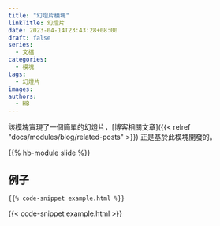 ```yaml
---
title: "幻燈片模塊"
linkTitle: 幻燈片
date: 2023-04-14T23:43:28+08:00
draft: false
series:
  - 文檔
categories:
  - 模塊
tags:
  - 幻燈片
images:
authors:
  - HB
---
```


該模塊實現了一個簡單的幻燈片，[博客相關文章]({{< relref "docs/modules/blog/related-posts" >}}) 正是基於此模塊開發的。

<!--more-->

{{% hb-module slide %}}

## 例子

```html
{{% code-snippet example.html %}}
```

{{< code-snippet example.html >}}
